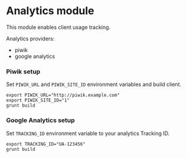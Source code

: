 # Analytics module

This module enables client usage tracking.

Analytics providers:

- piwik
- google analytics

### Piwik setup

Set `PIWIK_URL` and `PIWIK_SITE_ID` environment variables and build client.

    export PIWIK_URL="http://piwik.example.com"
    export PIWIK_SITE_ID="1"
    grunt build

### Google Analytics setup

Set `TRACKING_ID` environment variable to your analytics Tracking ID.

    export TRACKING_ID="UA-123456"
    grunt build
